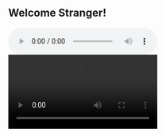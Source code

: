 ## Welcome Stranger!

<audio controls="controls">
  <source type="audio/mp3" src="./audio/1.wav"></source>
</audio>

<video controls="controls">
  <source type="video/mp4" src="filename.mp4"></source>
</video>